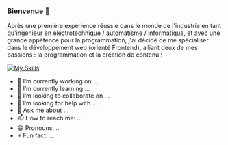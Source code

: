 ### Bienvenue 👋

Après une première expérience réussie dans le monde de l'industrie en tant qu'ingénieur en électrotechnique / automatisme / informatique, et avec une grande appétence pour la programmation, j'ai décidé de me spécialiser dans le développement web (orienté Frontend), alliant deux de mes passions : la programmation et la création de contenu !

[![My Skills](https://skills.thijs.gg/icons?i=html,css,js)](https://skills.thijs.gg)

- 🔭 I’m currently working on ...
- 🌱 I’m currently learning ...
- 👯 I’m looking to collaborate on ...
- 🤔 I’m looking for help with ...
- 💬 Ask me about ...
- 📫 How to reach me: ...
- 😄 Pronouns: ...
- ⚡ Fun fact: ...



